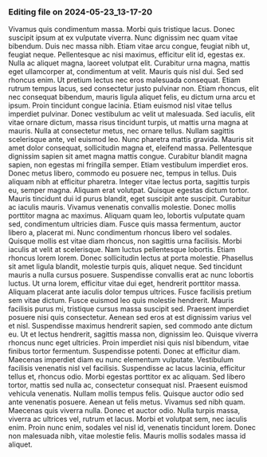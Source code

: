 

### Editing file on 2024-05-23_13-17-20

Vivamus quis condimentum massa. Morbi quis tristique lacus. Donec suscipit ipsum at ex vulputate viverra. Nunc dignissim nec quam vitae bibendum. Duis nec massa nibh. Etiam vitae arcu congue, feugiat nibh ut, feugiat neque. Pellentesque ac nisi maximus, efficitur elit id, egestas ex. Nulla ac aliquet magna, laoreet volutpat elit. Curabitur urna magna, mattis eget ullamcorper at, condimentum at velit. Mauris quis nisl dui. Sed sed rhoncus enim. Ut pretium lectus nec eros malesuada consequat. Etiam rutrum tempus lacus, sed consectetur justo pulvinar non. Etiam rhoncus, elit nec consequat bibendum, mauris ligula aliquet felis, eu dictum urna arcu et ipsum. Proin tincidunt congue lacinia. Etiam euismod nisl vitae tellus imperdiet pulvinar.
Donec vestibulum ac velit ut malesuada. Sed iaculis, elit vitae ornare dictum, massa risus tincidunt turpis, ut mattis urna magna at mauris. Nulla at consectetur metus, nec ornare tellus. Nullam sagittis scelerisque ante, vel euismod leo. Nunc pharetra mattis gravida. Mauris sit amet dolor consequat, sollicitudin magna et, eleifend massa. Pellentesque dignissim sapien sit amet magna mattis congue. Curabitur blandit magna sapien, non egestas mi fringilla semper. Etiam vestibulum imperdiet eros. Donec metus libero, commodo eu posuere nec, tempus in tellus. Duis aliquam nibh at efficitur pharetra. Integer vitae lectus porta, sagittis turpis eu, semper magna. Aliquam erat volutpat. Quisque egestas dictum tortor.
Mauris tincidunt dui id purus blandit, eget suscipit ante suscipit. Curabitur ac iaculis mauris. Vivamus venenatis convallis molestie. Donec mollis porttitor magna ac maximus. Aliquam quam leo, lobortis vulputate quam sed, condimentum ultricies diam. Fusce quis massa fermentum, auctor libero a, placerat mi. Nunc condimentum rhoncus libero vel sodales. Quisque mollis est vitae diam rhoncus, non sagittis urna facilisis. Morbi iaculis at velit at scelerisque. Nam luctus pellentesque lobortis. Etiam rhoncus lorem lorem. Donec sollicitudin lectus at porta molestie. Phasellus sit amet ligula blandit, molestie turpis quis, aliquet neque.
Sed tincidunt mauris a nulla cursus posuere. Suspendisse convallis erat ac nunc lobortis luctus. Ut urna lorem, efficitur vitae dui eget, hendrerit porttitor massa. Aliquam placerat ante iaculis dolor tempus ultrices. Fusce facilisis pretium sem vitae dictum. Fusce euismod leo quis molestie hendrerit. Mauris facilisis purus mi, tristique cursus massa suscipit sed. Praesent imperdiet posuere nisi quis consectetur. Aenean sed eros at est dignissim varius vel et nisl. Suspendisse maximus hendrerit sapien, sed commodo ante dictum eu. Ut et lectus hendrerit, sagittis massa non, dignissim leo. Quisque viverra rhoncus nunc eget ultricies. Proin imperdiet nisi quis nisl bibendum, vitae finibus tortor fermentum. Suspendisse potenti. Donec at efficitur diam. Maecenas imperdiet diam eu nunc elementum vulputate.
Vestibulum facilisis venenatis nisl vel facilisis. Suspendisse ac lacus lacinia, efficitur tellus et, rhoncus odio. Morbi egestas porttitor ex ac aliquam. Sed libero tortor, mattis sed nulla ac, consectetur consequat nisl. Praesent euismod vehicula venenatis. Nullam mollis tempus felis. Quisque auctor odio sed ante venenatis posuere. Aenean ut felis metus. Vivamus sed nibh quam. Maecenas quis viverra nulla. Donec et auctor odio. Nulla turpis massa, viverra ac ultrices vel, rutrum et lacus. Morbi et volutpat sem, nec iaculis enim. Proin nunc enim, sodales vel nisl id, venenatis tincidunt lorem. Donec non malesuada nibh, vitae molestie felis. Mauris mollis sodales massa id aliquet.


